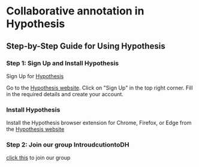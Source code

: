 # Collaborative annotation in Hypothesis

## Step-by-Step Guide for Using Hypothesis

### Step 1: Sign Up and Install Hypothesis
Sign Up for [Hypothesis](https://web.hypothes.is/)

Go to the [Hypothesis website](https://web.hypothes.is/).
Click on "Sign Up" in the top right corner.
Fill in the required details and create your account.

### Install Hypothesis

Install the Hypothesis browser extension for Chrome, Firefox, or Edge from the [Hypothesis website](https://web.hypothes.is/start/)

### Step 2: Join our group IntroudcutiontoDH
[click this](https://hypothes.is/groups/7LZRoaqY/introductiontodh) to join our group

